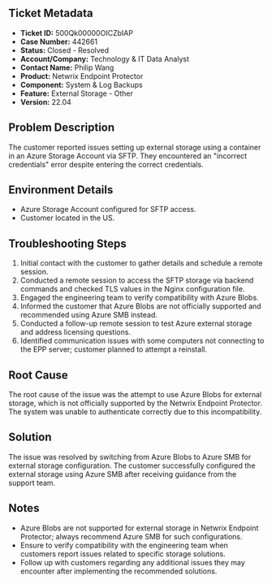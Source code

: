 ## Ticket Metadata
- **Ticket ID:** 500Qk00000OICZbIAP
- **Case Number:** 442661
- **Status:** Closed - Resolved
- **Account/Company:** Technology & IT Data Analyst
- **Contact Name:** Philip Wang
- **Product:** Netwrix Endpoint Protector
- **Component:** System & Log Backups
- **Feature:** External Storage - Other
- **Version:** 22.04

## Problem Description
The customer reported issues setting up external storage using a container in an Azure Storage Account via SFTP. They encountered an "incorrect credentials" error despite entering the correct credentials.

## Environment Details
- Azure Storage Account configured for SFTP access.
- Customer located in the US.

## Troubleshooting Steps
1. Initial contact with the customer to gather details and schedule a remote session.
2. Conducted a remote session to access the SFTP storage via backend commands and checked TLS values in the Nginx configuration file.
3. Engaged the engineering team to verify compatibility with Azure Blobs.
4. Informed the customer that Azure Blobs are not officially supported and recommended using Azure SMB instead.
5. Conducted a follow-up remote session to test Azure external storage and address licensing questions.
6. Identified communication issues with some computers not connecting to the EPP server; customer planned to attempt a reinstall.

## Root Cause
The root cause of the issue was the attempt to use Azure Blobs for external storage, which is not officially supported by the Netwrix Endpoint Protector. The system was unable to authenticate correctly due to this incompatibility.

## Solution
The issue was resolved by switching from Azure Blobs to Azure SMB for external storage configuration. The customer successfully configured the external storage using Azure SMB after receiving guidance from the support team.

## Notes
- Azure Blobs are not supported for external storage in Netwrix Endpoint Protector; always recommend Azure SMB for such configurations.
- Ensure to verify compatibility with the engineering team when customers report issues related to specific storage solutions.
- Follow up with customers regarding any additional issues they may encounter after implementing the recommended solutions.